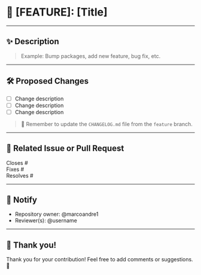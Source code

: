 # 🚀 [FEATURE]: [Title]

<!--
🌱 To use a merge template, simply append the link after the question mark "?"

🔀 develop → release: https://github.com/marcoandre1/[REPO_NAME]/compare/release...develop?quick_pull=1&assignees=marcoandre1&template=merge_develop_to_release.md

🚢 release → master: https://github.com/marcoandre1/[REPO_NAME]/compare/master...release?quick_pull=1&assignees=marcoandre1&template=merge_release_to_master.md

🔄 master → develop: https://github.com/marcoandre1/[REPO_NAME]/compare/develop...master?quick_pull=1&assignees=marcoandre1&template=merge_master_to_develop.md
-->

---

## ✨ Description

<!-- Briefly describe the feature or fix. -->
> Example: Bump packages, add new feature, bug fix, etc.

---

## 🛠️ Proposed Changes

<!-- List the main changes introduced in this PR. -->
- [ ] Change description
- [ ] Change description
- [ ] Change description

> 📒 Remember to update the `CHANGELOG.md` file from the `feature` branch.

---

## 🔗 Related Issue or Pull Request

<!--
For a detailed list of keywords: https://docs.github.com/en/get-started/writing-on-github/working-with-advanced-formatting/using-keywords-in-issues-and-pull-requests
-->

Closes #  
Fixes #  
Resolves #  

---

## 👥 Notify

- Repository owner: @marcoandre1
- Reviewer(s): @username

---

## 🙏 Thank you!

Thank you for your contribution! Feel free to add comments or suggestions. 🚀
